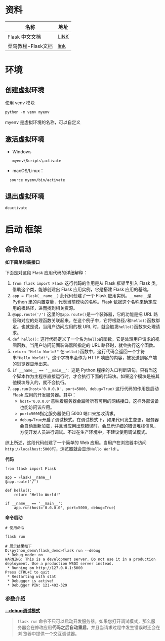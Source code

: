 # 资料

| 名称               | 地址                                                         |
| ------------------ | ------------------------------------------------------------ |
| Flask 中文文档     | [LINK](https://dormousehole.readthedocs.io/en/latest/index.html) |
| 菜鸟教程-Flask文档 | [link](https://www.runoob.com/flask/flask-tutorial.html)     |

# 环境

## **创建虚拟环境**

使用 venv 模块

```python
python -m venv myenv
```

myenv 是虚拟环境的名称，可以自定义

## **激活虚拟环境**

- Windows

  ```shell
  myenv\Scripts\activate
  ```

- macOS/Linux：

```shell
  source myenv/bin/activate
```

## **退出虚拟环境**

```python
deactivate
```

#  启动 框架

## 命令启动

**如下简单封装接口**

下面是对这段 Flask 应用代码的详细解释：

1. `from flask import Flask`
   这行代码的作用是从 Flask 框架里引入 Flask 类。借助这个类，能够创建出 Flask 应用实例，它是搭建 Flask 应用的基础。
2. `app = Flask(__name__)`
   此代码创建了一个 Flask 应用实例。`__name__`是 Python 里的内置变量，代表当前模块的名称。Flask 依据这个名称来确定应用的根路径，进而找到相关资源。
3. `@app.route('/')`
   这里的`@app.route()`是一个装饰器，它的功能是把 URL 路径和对应的处理函数关联起来。在这个例子中，它将根路径`/`和`hello()`函数绑定。也就是说，当用户访问应用的根 URL 时，就会触发`hello()`函数来处理请求。
4. `def hello():`
   这行代码定义了一个名为`hello`的函数，它是处理用户请求的视图函数。当用户访问前面装饰器所指定的 URL 路径时，就会执行这个函数。
5. `return "Hello World!"`
   在`hello()`函数中，这行代码会返回一个字符串`"Hello World!"`。这个字符串会作为 HTTP 响应的内容，被发送到客户端的浏览器显示出来。
6. `if __name__ == '__main__':`
   这是 Python 程序的入口判断语句。只有当这个脚本作为主程序直接运行时，才会执行下面的代码块。如果这个模块是被其他模块导入的，就不会执行。
7. `app.run(host='0.0.0.0', port=5000, debug=True)`
   这行代码的作用是启动 Flask 应用的开发服务器。其中：
   - `host='0.0.0.0'`意味着服务器会监听所有可用的网络接口，这样外部设备也能访问该应用。
   - `port=5000`指定服务器使用 5000 端口来接收请求。
   - `debug=True`开启了调试模式。在调试模式下，如果代码发生变更，服务器会自动重新加载，并且当应用出现错误时，会显示详细的错误堆栈信息，方便开发人员进行调试。不过在生产环境中，不建议使用调试模式。

综上所述，这段代码创建了一个简单的 Web 应用。当用户在浏览器中访问`http://localhost:5000`时，浏览器就会显示`Hello World!`。

**代码**

```shell
from flask import Flask

app = Flask(__name__)
@app.route('/')

def hello():
    return "Hello World!"

if __name__ == '__main__':
    app.run(host='0.0.0.0', port=5000, debug=True)
```

**命令启动**

```shell
# 使用命令

flask run

# 展示结果如下
D:\python_demo\flask_demo>flask run --debug
 * Debug mode: on
WARNING: This is a development server. Do not use it in a production deployment. Use a production WSGI server instead.
 * Running on http://127.0.0.1:5000
Press CTRL+C to quit
 * Restarting with stat
 * Debugger is active!
 * Debugger PIN: 121-402-329
```

### 参数介绍

[**--debug调试模式**](https://dormousehole.readthedocs.io/en/latest/quickstart.html#id3)

> `flask run` 命令不只可以启动开发服务器。如果您打开调试模式，那么服 务器会在修改应用**代码之后自动重启**，并且当请求过程中发生错误时还会在浏 览器中提供一个交互调试器。